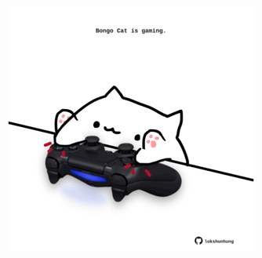 <!-- built at 03/08/2025, 03:32:53 UTC -->
<p align="center">
  <img width="500" height="500" src="./ReadmeImage.svg">
</p>
